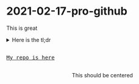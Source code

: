 # 2021-02-17-pro-github

This is great

<details>
  <summary> Here is the tl;dr </summary>
    
```json
{
   extra_stuff: "Details you shouldn't have to look at"
}

```
 
</details>

<pre>
  
<a href="https://github.com/mike-north/2021-02-17-pro-github">My repo is here</a>
  
</pre>

<p align="center">
    This should be centered      
</p>
